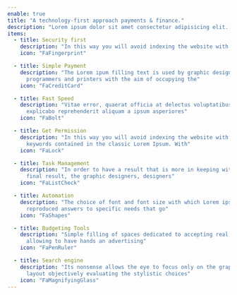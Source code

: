 ```yaml
---
enable: true
title: "A technology-first approach payments & finance."
description: "Lorem ipsum dolor sit amet consectetur adipisicing elit. Natus ipsum pariatur autem, fugit laborum atque amet obcaecati"
items:
  - title: Security first
    description: "In this way you will avoid indexing the website with the keywords contained in the classic Lorem Ipsum."
    icon: "FaFingerprint"

  - title: Simple Payment
    description: "The Lorem ipum filling text is used by graphic designers,
      programmers and printers with the aim of occupying the"
    icon: "FaCreditCard"

  - title: Fast Speed
    description: "Vitae error, quaerat officia at delectus voluptatibus
      explicabo reprehenderit aliquam a ipsum asperiores"
    icon: "FaBolt"

  - title: Get Permission
    description: "In this way you will avoid indexing the website with the
      keywords contained in the classic Lorem Ipsum. With"
    icon: "FaLock"

  - title: Task Management
    description: "In order to have a result that is more in keeping with the
      final result, the graphic designers, designers"
    icon: "FaListCheck"

  - title: Automation
    description: "The choice of font and font size with which Lorem ipsum is
      reproduced answers to specific needs that go"
    icon: "FaShapes"

  - title: Budgeting Tools
    description: "Simple filling of spaces dedicated to accepting real texts and
      allowing to have hands an advertising"
    icon: "FaPenRuler"

  - title: Search engine
    description: "Its nonsense allows the eye to focus only on the graphic
      layout objectively evaluating the stylistic choices"
    icon: "FaMagnifyingGlass"
---
```

